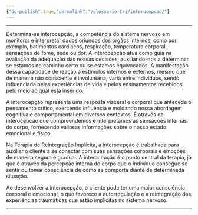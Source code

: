 ```yaml
---
{"dg-publish":true,"permalink":"/glossario-tri/interocepcao/"}
---
```


---

Determina-se  interocepção, a competência do sistema nervoso em monitorar e interpretar dados oriundos dos órgãos internos, como por exemplo, batimentos cardíacos, respiração, temperatura corporal, sensações de fome, sede ou dor. A interocepção atua como guia na avaliação da adequação das nossas decisões, auxiliando-nos a determinar se estamos no caminho certo ou se estamos equivocados. A manifestação dessa capacidade de reação a estímulos internos e externos, mesmo que de maneira não consciente e involuntária, varia entre indivíduos, sendo influenciada pelas experiências de vida e pelos ensinamentos recebidos pelo meio ao qual está inserido. 

A interocepção representa uma resposta visceral e corporal que antecede o pensamento crítico, exercendo influência e moldando nossa abordagem cognitiva e comportamental em diversos contextos. É através da interocepção que compreendemos e interpretamos as sensações internas do corpo, fornecendo valiosas informações sobre o nosso estado emocional e físico. 

Na Terapia de Reintegração Implícita, a interocepção é trabalhada para auxiliar o cliente a se conectar com suas sensações corporais e emoções de maneira segura e gradual. A interocepção é o ponto central da terapia, já que é através da percepção interna do corpo que o indivíduo consegue se sentir ou tomar consciência de como se comporta diante de determinada situação.

Ao desenvolver a interocepção, o cliente pode ter uma maior consciência corporal e emocional, o que favorece a autorregulação e a reintegração das experiências traumáticas que estão implícitas no sistema nervoso. 



----



